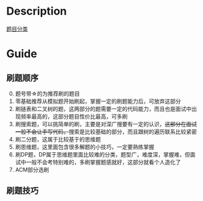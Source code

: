 
# Description
[题目分类](./classification.md)

# Guide
## 刷题顺序
0. 题号带☆的为推荐刷的题目
1. 零基础推荐从模拟题开始刷起，掌握一定的刷题能力后，可放弃这部分
2. 刷链表和二叉树的题，这两部分的题需要一定的代码能力，而且也是面试中出现频率最高的，这部分题目性价比最高，可多刷
3. 刷搜索题，可以挑简单的刷，主要是对深广搜要有一定的认识，<del>这部分在面试一般不会让手写代码，</del>搜索是比较基础的部分，而且跟树的遍历联系比较紧密
4. 刷二分题，这属于比较基于的思维题
5. 刷思维题，这里面包含很多解题的小技巧，一定要熟练掌握
6. 刷DP题，DP属于思维题里面比较难的分类，题型广，难度深，掌握难，但面试中一般不会考特别难的，多刷掌握题感就好，这部分就看个人造化了
7. ACM部分选刷

## 刷题技巧

